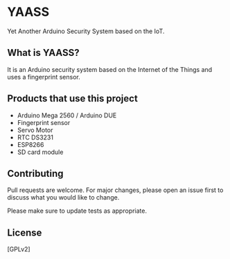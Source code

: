 # YAASS
Yet Another Arduino Security System based on the IoT.

## What is YAASS?
It is an Arduino security system based on the Internet of the Things and uses a fingerprint sensor.

## Products that use this project
- Arduino Mega 2560 / Arduino DUE
- Fingerprint sensor
- Servo Motor
- RTC DS3231
- ESP8266
- SD card module

## Contributing
Pull requests are welcome. For major changes, please open an issue first to discuss what you would like to change.

Please make sure to update tests as appropriate.

## License
[GPLv2]